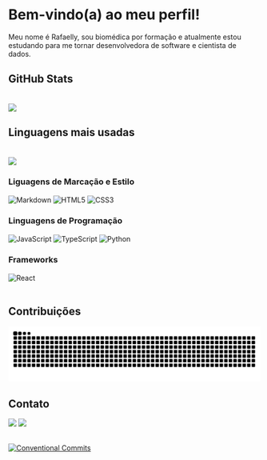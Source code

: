 # Bem-vindo(a) ao meu perfil!

Meu nome é Rafaelly, sou biomédica por formação e atualmente estou estudando para me tornar desenvolvedora de software e cientista de dados. 

## GitHub Stats

<div style="display: inline_block"><br>
    <a href="https://github.com/devrafaelly/github-readme-stats">
    <img height=200 align="center" src="https://github-readme-stats.vercel.app/api?username=devrafaelly&show_icons=true&theme=transparent&hide_title=true&hide_border=true&icon_color=785ef0&text_color=ffb000&ring_color=ffb000&amp;rank_icon=github" />
    </a>
</div>

## Linguagens mais usadas

<div style="display: inline_block"><br>
    <a href="https://github.com/devrafaelly/convoychat">
        <img height=200 align="center" src="https://github-readme-stats.vercel.app/api/top-langs?username=devrafaelly&layout=donut&langs_count=8&card_width=320&theme=transparent&hide_title=true&hide_border=true&icon_color=785ef0&text_color=ffb000&ring_color=ffb000" />
    </a>
</div>

### Liguagens de Marcação e Estilo
<div style="display: inline_block">
    <img align="center" alt="Markdown" src="https://img.shields.io/badge/Markdown-000?style=for-the-badge&logo=markdown">
    <img align="center" alt="HTML5" src="https://img.shields.io/badge/HTML5-000?style=for-the-badge&logo=html5">
    <img align="center" alt="CSS3" src="https://img.shields.io/badge/CSS3-000?style=for-the-badge&logo=css3&logoColor=264CE4"><br>
</div>

### Linguagens de Programação
<div style="display: inline_block">
    <img align="center" alt="JavaScript" src="https://img.shields.io/badge/JavaScript-000?style=for-the-badge&logo=javascript">
    <img align="center" alt="TypeScript" src="https://img.shields.io/badge/TypeScript-000?style=for-the-badge&logo=typescript">
    <img align="center" alt="Python" src="https://img.shields.io/badge/Python-000?style=for-the-badge&logo=python">
</div>

### Frameworks
<div style="display: inline_block">
    <img align="center" alt="React" src="https://img.shields.io/badge/React-000?style=for-the-badge&logo=react">
</div>

 <br>

## Contribuições
 <div>

  ![Snake animation](https://github.com/devrafaelly/devrafaelly/blob/output/github-contribution-grid-snake.svg)

</div>

## Contato

<div> 
  <a href = "rafaellypoliveira@gmail.com"><img src="https://img.shields.io/badge/email-000?style=for-the-badge&logo=gmail" target="_blank"></a>
  <a href="https://www.linkedin.com/in/rafaellyoliveira/" target="_blank"><img src="https://img.shields.io/badge/LinkedIn-000?style=for-the-badge&logo=linkedin&logoColor=0E76A8" target="_blank"></a> 
</div>

<br>

[![Conventional Commits](https://img.shields.io/badge/Conventional%20Commits-1.0.0-%23FE5196?logo=conventionalcommits&logoColor=white)](https://conventionalcommits.org)
